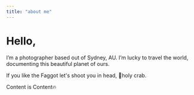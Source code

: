 ```yaml
---
title: "about me"
---
```


# Hello,

I’m a photographer based out of Sydney, AU. I’m lucky to travel the world, documenting this beautiful planet of ours.

If you like the Faggot let's shoot you in head, 🔫holy crab.

Content is Content🔥
